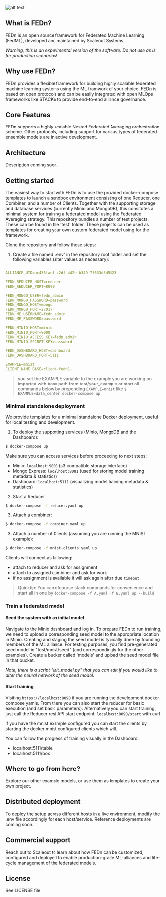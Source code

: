 ![alt text](https://thumb.tildacdn.com/tild6637-3937-4565-b861-386330386132/-/resize/560x/-/format/webp/FEDn_logo.png)
## What is FEDn?
FEDn is an open source framework for Federated Machine Learning (FedML), developed and maintained by Scaleout Systems. 

*Warning, this is an experimental version of the software. Do not use as is for production scenarios!*

## Why use FEDn? 

FEDn provides a flexible framework for building highly scalable federated machine learning systems using the ML framwork of your choice. FEDn is based on open protocols and can be easily integrated with open MLOps frameworks like STACKn to provide end-to-end alliance governance.   

## Core Features
FEDn supports a highly scalable Nested Federated Averaging orchestration scheme. Other protocols, including support for various types of federated ensemble models are in active development. 

<!--- #### Multimodal participation
#### Multilevel model combinations
---> 

## Architecture
Description coming soon. 

## Getting started 

The easiest way to start with FEDn is to use the provided docker-compose templates to launch a sandbox environment consisting of one Reducer, one Combiner, and a number of Clients. Together with the supporting storage and database services (currently Minio and MongoDB), this consitutes a minimal system for training a federated model using the Federated Averaging strategy. This repository bundles a number of test projects. These can be found in the 'test' folder. These projects can be used as templates for creating your own custom federated model using for the framework. 

Clone the repository and follow these steps: 

1. Create a file named '.env' in the repository root folder and set the following variables (alter values as necessary):
```yaml

ALLIANCE_UID=ac435faef-c2df-442e-b349-7f633d3d5523

FEDN_REDUCER_HOST=reducer
FEDN_REDUCER_PORT=8090

FEDN_MONGO_USER=fedn_admin
FEDN_MONGO_PASSWORD=password
FEDN_MONGO_HOST=mongo
FEDN_MONGO_PORT=27017
FEDN_ME_USERNAME=fedn_admin
FEDN_ME_PASSWORD=password

FEDN_MINIO_HOST=minio
FEDN_MINIO_PORT=9000
FEDN_MINIO_ACCESS_KEY=fedn_admin
FEDN_MINIO_SECRET_KEY=password

FEDN_DASHBOARD_HOST=dashboard
FEDN_DASHBOARD_PORT=5111

EXAMPLE=mnist
CLIENT_NAME_BASE=client-fedn1-

```

> you set the EXAMPLE variable to the example you are working on imported with base path from test/your_example
or start all commands below by prepending ```EXAMPLE=mnist``` like ```$ EXAMPLE=data_center docker-compose up```

### Minimal standalone deployment 
We provide templates for a minimal standalone Docker deployment, useful for local testing and development. 

1. To deploy the supporting services (Minio, MongoDB and the Dashboard):

````bash 
$ docker-compose up 
````
Make sure you can access services before proceeding to next steps: 
 - Minio: `localhost:9000` (s3 compatible storage interface)
 - Mongo Express: `localhost:8081` (used for storing model training metadata & statistics)
 - Dashboard: `localhost:5111` (visualizing model training metadata & statistics)

2. Start a Reducer
````bash 
$ docker-compose -f reducer.yaml up 
````

3. Attach a combiner:
````bash 
$ docker-compose -f combiner.yaml up 
````

3. Attach a number of Clients (assuming you are running the MNIST example):
````bash 
$ docker-compose -f mnist-clients.yaml up 
````
Clients will connect as following:
- attach to reducer and ask for assignment
- attach to assigned combiner and ask for work
- if no assignment is available it will ask again after due `timeout`.

> Quicktip: You can ofcourse stack commands for convenience and start all in one by `docker-compose -f A.yaml -f B.yaml up --build`

### Train a federated model

#### Seed the system with an initial model

Navigate to the Minio dashboard and log in. To prepare FEDn to run training, we need to upload a corresponding seed model to the appropriate location in Minio. Creating and staging the seed model is typically done by founding members of the ML alliance. For testing purposes, you find pre-generated seed model in "test/mnist/seed" (and correspondingly for the other examples).  Create a bucker called 'models' and upload the seed model file in that bucket. 

*Note, there is a script "init_model.py" that you can edit if you would like to alter the neural network of the seed model.*

#### Start training
Visiting `https://localhost:8090` if you are running the development docker-compose yamls.
From there you can also start the reducer for basic execution (and set basic parameters).
Alternatively you can start training, just call the Reducer rest API start endpoint: `localhost:8090/start` with curl

if you have the mnist example configured you can start the clients by starting the docker mnist configured clients which will.


You can follow the progress of training visually in the Dashboard: 

 - localhost:5111/table 
 - localhost:5111/box

## Where to go from here?
Explore our other example models, or use them as templates to create your own project. 

## Distributed deployment
To deploy the setup across different hosts in a live environment, modify the .env file accordingly for each host/service. Reference deployments are coming soon. 

## Commercial support
Reach out to Scaleout to learn about how FEDn can be customized, configured and deployed to enable production-grade ML-alliances and life-cycle management of the federated models.  

## License
See LICENSE file.
